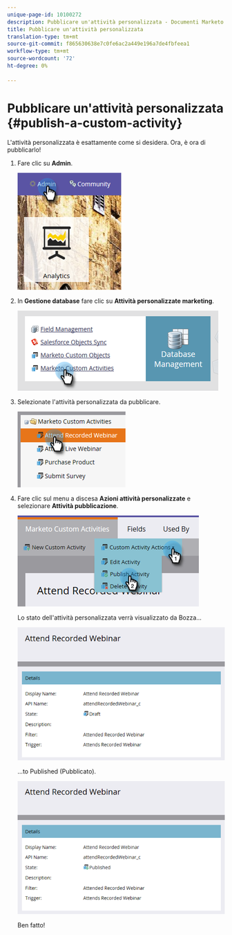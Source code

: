 ```yaml
---
unique-page-id: 10100272
description: Pubblicare un'attività personalizzata - Documenti Marketo - Documentazione prodotto
title: Pubblicare un'attività personalizzata
translation-type: tm+mt
source-git-commit: f865630638e7c0fe6ac2a449e196a7de4fbfeea1
workflow-type: tm+mt
source-wordcount: '72'
ht-degree: 0%

---
```



# Pubblicare un&#39;attività personalizzata {#publish-a-custom-activity}

L&#39;attività personalizzata è esattamente come si desidera. Ora, è ora di pubblicarlo!

1. Fare clic su **Admin**.

   ![](assets/one-2.png)

1. In **Gestione database** fare clic su **Attività personalizzate marketing**.

   ![](assets/two-2.png)

1. Selezionate l&#39;attività personalizzata da pubblicare.

   ![](assets/three-2.png)

1. Fare clic sul menu a discesa **Azioni attività personalizzate** e selezionare **Attività pubblicazione**.

   ![](assets/four-2.png)

   Lo stato dell&#39;attività personalizzata verrà visualizzato da Bozza...

   ![](assets/five-2.png)

   ...to Published (Pubblicato).

   ![](assets/six-2.png)

   Ben fatto!

